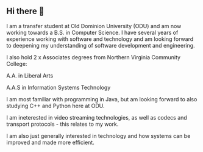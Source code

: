 ## Hi there 👋

<!--
**emc2983/emc2983** is a ✨ _special_ ✨ repository because its `README.md` (this file) appears on your GitHub profile.

Here are some ideas to get you started:

- 🔭 I’m currently working on ...
- 🌱 I’m currently learning ...
- 👯 I’m looking to collaborate on ...
- 🤔 I’m looking for help with ...
- 💬 Ask me about ...
- 📫 How to reach me: ...
- 😄 Pronouns: ...
- ⚡ Fun fact: ...
-->

I am a transfer student at Old Dominion University (ODU) and am now working towards a B.S. in Computer Science. I have several years of experience working with software and technology and am looking forward to deepening my understanding of software development and engineering.

I also hold 2 x Associates degrees from Northern Virginia Community College:

A.A. in Liberal Arts

A.A.S in Information Systems Technology

I am most familiar with programming in Java, but am looking forward to also studying C++ and Python here at ODU.

I am ineterested in video streaming technologies, as well as codecs and transport protocols  -  this relates to my work.

I am also just generally interested in technology and how systems can be improved and made more efficient.
